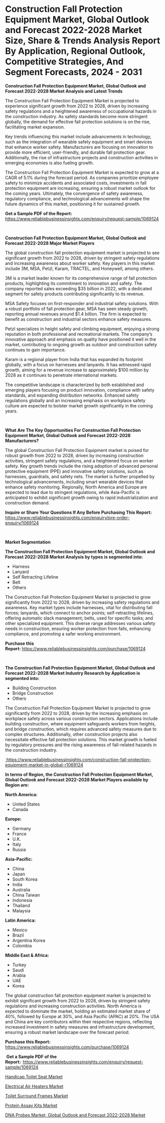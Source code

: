 <p><h1>Construction Fall Protection Equipment Market, Global Outlook and Forecast 2022-2028 Market Size, Share & Trends Analysis Report By Application, Regional Outlook, Competitive Strategies, And Segment Forecasts, 2024 - 2031</h1></p><p><strong>Construction Fall Protection Equipment Market, Global Outlook and Forecast 2022-2028 Market Analysis and Latest Trends</strong></p>
<p><p>The Construction Fall Protection Equipment Market is projected to experience significant growth from 2022 to 2028, driven by increasing safety regulations and a heightened awareness of occupational hazards in the construction industry. As safety standards become more stringent globally, the demand for effective fall protection solutions is on the rise, facilitating market expansion.</p><p>Key trends influencing this market include advancements in technology, such as the integration of wearable safety equipment and smart devices that enhance worker safety. Manufacturers are focusing on innovation to provide more efficient, user-friendly, and durable fall protection gear. Additionally, the rise of infrastructure projects and construction activities in emerging economies is also fueling growth.</p><p>The Construction Fall Protection Equipment Market is expected to grow at a CAGR of 5.1% during the forecast period. As companies prioritize employee safety to minimize accidents and associated costs, investments in fall protection equipment are increasing, ensuring a robust market outlook for the coming years. Ultimately, the convergence of safety awareness, regulatory compliance, and technological advancements will shape the future dynamics of this market, positioning it for sustained growth.</p></p>
<p><strong>Get a Sample PDF of the Report:&nbsp;</strong> <a href="https://www.reliablebusinessinsights.com/enquiry/request-sample/1069124?utm_campaign=97&utm_medium=2&utm_source=Github&utm_content=ia&utm_term=04122024&utm_id=construction-fall-protection-equipment-market-global-outlook-and-forecast-2022-2028">https://www.reliablebusinessinsights.com/enquiry/request-sample/1069124</a></p>
<p>&nbsp;</p>
<p><strong>Construction Fall Protection Equipment Market, Global Outlook and Forecast 2022-2028 Major Market Players</strong></p>
<p><p>The global construction fall protection equipment market is projected to see significant growth from 2022 to 2028, driven by stringent safety regulations and increasing awareness about worker safety. Key players in this market include 3M, MSA, Petzl, Karam, TRACTEL, and Honeywell, among others. </p><p>3M is a market leader known for its comprehensive range of fall protection products, highlighting its commitment to innovation and safety. The company reported sales exceeding $35 billion in 2022, with a dedicated segment for safety products contributing significantly to its revenue. </p><p>MSA Safety focuses on first-responder and industrial safety solutions. With a robust portfolio of fall protection gear, MSA has seen steady growth, reporting annual revenues around $1.4 billion. The firm is expected to benefit as construction and industrial sectors enhance safety measures.</p><p>Petzl specializes in height safety and climbing equipment, enjoying a strong reputation in both professional and recreational markets. The company’s innovative approach and emphasis on quality have positioned it well in the market, contributing to ongoing growth as outdoor and construction safety continues to gain importance.</p><p>Karam is a regional player from India that has expanded its footprint globally, with a focus on harnesses and lanyards. It has witnessed rapid growth, aiming for a revenue increase to approximately $100 million by 2028 as it continues to penetrate international markets.</p><p>The competitive landscape is characterized by both established and emerging players focusing on product innovation, compliance with safety standards, and expanding distribution networks. Enhanced safety regulations globally and an increasing emphasis on workplace safety culture are expected to bolster market growth significantly in the coming years.</p></p>
<p>&nbsp;</p>
<p><strong>What Are The Key Opportunities For Construction Fall Protection Equipment Market, Global Outlook and Forecast 2022-2028 Manufacturers?</strong></p>
<p><p>The global Construction Fall Protection Equipment market is poised for robust growth from 2022 to 2028, driven by increasing construction activities, stringent safety regulations, and a heightened focus on worker safety. Key growth trends include the rising adoption of advanced personal protective equipment (PPE) and innovative safety solutions, such as harnesses, guardrails, and safety nets. The market is further propelled by technological advancements, including smart wearable devices that enhance safety monitoring. Regionally, North America and Europe are expected to lead due to stringent regulations, while Asia-Pacific is anticipated to exhibit significant growth owing to rapid industrialization and construction demand.</p></p>
<p><strong>Inquire or Share Your Questions If Any Before Purchasing This Report:</strong> <a href="https://www.reliablebusinessinsights.com/enquiry/pre-order-enquiry/1069124?utm_campaign=97&utm_medium=2&utm_source=Github&utm_content=ia&utm_term=04122024&utm_id=construction-fall-protection-equipment-market-global-outlook-and-forecast-2022-2028">https://www.reliablebusinessinsights.com/enquiry/pre-order-enquiry/1069124</a></p>
<p>&nbsp;</p>
<p><strong>Market Segmentation</strong></p>
<p><strong>The Construction Fall Protection Equipment Market, Global Outlook and Forecast 2022-2028 Market Analysis by types is segmented into:</strong></p>
<p><ul><li>Harness</li><li>Lanyard</li><li>Self Retracting Lifeline</li><li>Belt</li><li>Others</li></ul></p>
<p><p>The Construction Fall Protection Equipment Market is projected to grow significantly from 2022 to 2028, driven by increasing safety regulations and awareness. Key market types include harnesses, vital for distributing fall forces; lanyards, which connect to anchor points; self-retracting lifelines, offering automatic slack management; belts, used for specific tasks; and other specialized equipment. This diverse range addresses various safety needs in construction, ensuring worker protection from falls, enhancing compliance, and promoting a safer working environment.</p></p>
<p><strong>Purchase this Report:&nbsp;</strong><a href="https://www.reliablebusinessinsights.com/purchase/1069124?utm_campaign=97&utm_medium=2&utm_source=Github&utm_content=ia&utm_term=04122024&utm_id=construction-fall-protection-equipment-market-global-outlook-and-forecast-2022-2028">https://www.reliablebusinessinsights.com/purchase/1069124</a></p>
<p>&nbsp;</p>
<p><strong>The Construction Fall Protection Equipment Market, Global Outlook and Forecast 2022-2028 Market Industry Research by Application is segmented into:</strong></p>
<p><ul><li>Building Construction</li><li>Bridge Construction</li><li>Others</li></ul></p>
<p><p>The Construction Fall Protection Equipment Market is projected to grow significantly from 2022 to 2028, driven by the increasing emphasis on workplace safety across various construction sectors. Applications include building construction, where equipment safeguards workers from heights, and bridge construction, which requires advanced safety measures due to complex structures. Additionally, other construction projects also necessitate effective fall protection solutions. This market growth is fueled by regulatory pressures and the rising awareness of fall-related hazards in the construction industry.</p></p>
<p><a href="https://www.reliablebusinessinsights.com/construction-fall-protection-equipment-market-in-global-r1069124?utm_campaign=97&utm_medium=2&utm_source=Github&utm_content=ia&utm_term=04122024&utm_id=construction-fall-protection-equipment-market-global-outlook-and-forecast-2022-2028">&nbsp;https://www.reliablebusinessinsights.com/construction-fall-protection-equipment-market-in-global-r1069124</a></p>
<p><strong>In terms of Region, the Construction Fall Protection Equipment Market, Global Outlook and Forecast 2022-2028 Market Players available by Region are:</strong></p>
<p>
    <p> <strong> North America: </strong>
        <ul>
            <li>United States</li>
            <li>Canada</li>
        </ul>
        </p> 
    <p> <strong> Europe: </strong>
        <ul>
            <li>Germany</li>
            <li>France</li>
            <li>U.K.</li>
            <li>Italy</li>
            <li>Russia</li>
        </ul>
        </p> 
    <p> <strong> Asia-Pacific: </strong>
        <ul>
            <li>China</li>
            <li>Japan</li>
            <li>South Korea</li>
            <li>India</li>
            <li>Australia</li>
            <li>China Taiwan</li>
            <li>Indonesia</li>
            <li>Thailand</li>
            <li>Malaysia</li>
        </ul>
        </p> 
    <p> <strong> Latin America: </strong>
        <ul>
            <li>Mexico</li>
            <li>Brazil</li>
            <li>Argentina Korea</li>
            <li>Colombia</li>
        </ul>
        </p> 
    <p> <strong> Middle East & Africa: </strong>
        <ul>
            <li>Turkey</li>
            <li>Saudi</li>
            <li>Arabia</li>
            <li>UAE</li>
            <li>Korea</li>
        </ul>
    </p>
    </p>
<p><p>The global construction fall protection equipment market is projected to exhibit significant growth from 2022 to 2028, driven by stringent safety regulations and increasing construction activities. North America is expected to dominate the market, holding an estimated market share of 40%, followed by Europe at 30%, and Asia Pacific (APAC) at 20%. The USA and China are key contributors within their respective regions, reflecting increased investment in safety measures and infrastructure development, ensuring a robust market landscape over the forecast period.</p></p>
<p><strong>Purchase this Report: </strong><a href="https://www.reliablebusinessinsights.com/purchase/1069124?utm_campaign=97&utm_medium=2&utm_source=Github&utm_content=ia&utm_term=04122024&utm_id=construction-fall-protection-equipment-market-global-outlook-and-forecast-2022-2028">https://www.reliablebusinessinsights.com/purchase/1069124</a></p>
<p>&nbsp;<strong>Get a Sample PDF of the Report:&nbsp;&nbsp;</strong><a href="https://www.reliablebusinessinsights.com/enquiry/request-sample/1069124?utm_campaign=97&utm_medium=2&utm_source=Github&utm_content=ia&utm_term=04122024&utm_id=construction-fall-protection-equipment-market-global-outlook-and-forecast-2022-2028">https://www.reliablebusinessinsights.com/enquiry/request-sample/1069124</a></p>
<p><strong></strong></p>
<p><p><a href="https://issuu.com/reportprime-2/docs/handicap-toilet-seat-market-size-2030.pptx?utm_campaign=97&utm_medium=2&utm_source=Github&utm_content=ia&utm_term=04122024&utm_id=construction-fall-protection-equipment-market-global-outlook-and-forecast-2022-2028">Handicap Toilet Seat Market</a></p><p><a href="https://www.linkedin.com/pulse/emerging-opportunities-challenges-global-electrical-air-heaters-qct1e?utm_campaign=97&utm_medium=2&utm_source=Github&utm_content=ia&utm_term=04122024&utm_id=construction-fall-protection-equipment-market-global-outlook-and-forecast-2022-2028">Electrical Air Heaters Market</a></p><p><a href="https://issuu.com/reportprime-2/docs/toilet-surround-frames-market-size-2030.pptx?utm_campaign=97&utm_medium=2&utm_source=Github&utm_content=ia&utm_term=04122024&utm_id=construction-fall-protection-equipment-market-global-outlook-and-forecast-2022-2028">Toilet Surround Frames Market</a></p><p><a href="https://www.linkedin.com/pulse/protein-assay-kits-research-study-market-outlook-regulatory-h7uae?utm_campaign=97&utm_medium=2&utm_source=Github&utm_content=ia&utm_term=04122024&utm_id=construction-fall-protection-equipment-market-global-outlook-and-forecast-2022-2028">Protein Assay Kits Market</a></p><p><a href="https://github.com/stephaniwo144/Market-Research-Report-List-1/blob/main/dna-probes-market-global-outlook-and-forecast-2022-2028-market.md?utm_campaign=97&utm_medium=2&utm_source=Github&utm_content=ia&utm_term=04122024&utm_id=construction-fall-protection-equipment-market-global-outlook-and-forecast-2022-2028">DNA Probes Market, Global Outlook and Forecast 2022-2028 Market</a></p></p>